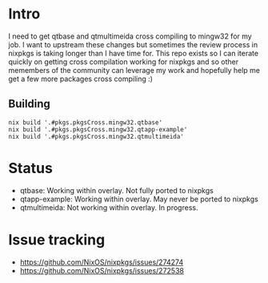 # Intro
I need to get qtbase and qtmultimeida cross compiling to mingw32 for my job. I
want to upstream these changes but sometimes the review process in nixpkgs is taking
longer than I have time for. This repo exists so I can iterate quickly on
getting cross compilation working for nixpkgs and so other memembers of the
community can leverage my work and hopefully help me get a few more packages
cross compiling :)

## Building
```
nix build '.#pkgs.pkgsCross.mingw32.qtbase'
nix build '.#pkgs.pkgsCross.mingw32.qtapp-example'
nix build '.#pkgs.pkgsCross.mingw32.qtmultimeida'
```

# Status
- qtbase: Working within overlay. Not fully ported to nixpkgs
- qtapp-example: Working within overlay. May never be ported to nixpkgs
- qtmultimeida: Not working within overlay. In progress.

# Issue tracking
- https://github.com/NixOS/nixpkgs/issues/274274
- https://github.com/NixOS/nixpkgs/issues/272538
